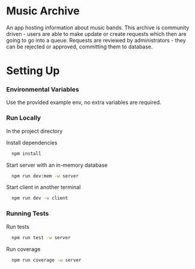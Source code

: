 
# Music Archive

An app hosting information about music bands. This archive is community driven - users are able to make update or create requests which then are going to go into a queue. Requests are reviewed by administrators - they can be rejected or approved, committing them to database.

# Setting Up

### Environmental Variables

Use the provided example env, no extra variables are required.

### Run Locally

In the project directory

Install dependencies

```bash
  npm install
```
Start server with an in-memory database

```bash
  npm run dev:mem -w server
```
Start client in another terminal

```bash
  npm run dev -w client
```

### Running Tests

Run tests

```bash
  npm run test -w server
```
Run coverage

```bash
  npm run coverage -w server
```
